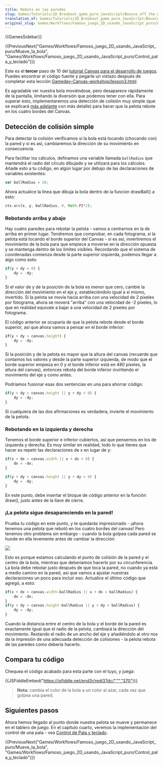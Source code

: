 ```yaml
---
title: Rebota en las paredes
slug: Games/Tutorials/2D_Breakout_game_pure_JavaScript/Bounce_off_the_walls
translation_of: Games/Tutorials/2D_Breakout_game_pure_JavaScript/Bounce_off_the_walls
original_slug: Games/Workflows/Famoso_juego_2D_usando_JavaScript_puro/Bounce_off_the_walls
---
```

{{GamesSidebar}}

{{PreviousNext("Games/Workflows/Famoso_juego_2D_usando_JavaScript_puro/Mueve_la_bola", "Games/Workflows/Famoso_juego_2D_usando_JavaScript_puro/Control_pala_y_teclado")}}

Este es el **tercer** paso de 10 del [tutorial Canvas para el desarrollo de juegos](/es/docs/Games/Workflows/Breakout_game_from_scratch). Puedes encontrar el código fuente y pegarle un vistazo después de completar esta lección [Gamedev-Canvas-workshop/lesson3.html](https://github.com/end3r/Gamedev-Canvas-workshop/blob/gh-pages/lesson03.html).

Es agradable ver nuestra bola moviéndose, pero desaparece rápidamente de la pantalla, limitando la diversión que podemos tener con ella. Para superar esto, implementaremos una detección de colisión muy simple (que se explicará [más adelante](/es/docs/Games/Workflows/Breakout_game_from_scratch/Collision_detection) con más detalle) para hacer que la pelota rebote en los cuatro bordes del Canvas.

## Detección de colisión simple

Para detectar la colisión verificamos si la bola está tocando (chocando con) la pared y si es así, cambiaremos la dirección de su movimiento en consecuencia.

Para facilitar los cálculos, definamos una variable llamada `ballRadius` que mantendrá el radio del círculo dibujado y se utilizará para los cálculos. Añade esto a tu código, en algún lugar por debajo de las declaraciones de variables existentes:

```js
var ballRadius = 10;
```

Ahora actualice la línea que dibuja la bola dentro de la funcion drawBall() a esto:

```js
ctx.arc(x, y, ballRadius, 0, Math.PI*2);
```

### Rebotando arriba y abajo

Hay cuatro paredes para rebotar la pelota - vamos a centrarnos en la de arriba en primer lugar. Tendremos que comprobar, en cada fotograma, si la pelota está tocando el borde superior del Canvas - si es así, invertiremos el movimiento de la bola para que empiece a moverse en la dirección opuesta y se mantenga dentro de los límites visibles. Recordando que el sistema de coordenadas comienza desde la parte superior izquierda, podemos llegar a algo como esto:

```js
if(y + dy < 0) {
    dy = -dy;
}
```

Si el valor de y de la posición de la bola es menor que cero, cambie la dirección del movimiento en el eje y, estableciéndolo igual a sí mismo, invertido. Si la pelota se movía hacia arriba con una velocidad de 2 píxeles por fotograma, ahora se moverá "arriba" con una velocidad de -2 píxeles, lo que en realidad equivale a bajar a una velocidad de 2 píxeles por fotograma.

El código anterior se ocuparía de que la pelota rebote desde el borde superior, así que ahora vamos a pensar en el borde inferior:

```js
if(y + dy > canvas.height) {
    dy = -dy;
}
```

Si la posición y de la pelota es mayor que la altura del canvas (recuerde que contamos los valores y desde la parte superior izquierda, de modo que el borde superior empieza en 0 y el borde inferior está en 480 píxeles, la altura del canvas), entonces rebota del borde inferior invirtiendo el movimiento del eje y como antes.

Podríamos fusionar esas dos sentencias en una para ahorrar código:

```js
if(y + dy > canvas.height || y + dy < 0) {
    dy = -dy;
}
```

Si cualquiera de las dos afirmaciones es verdadera, invierte el movimiento de la pelota.

### Rebotando en la izquierda y derecha

Tenemos el borde superior e inferior cubiertos, así que pensemos en los de izquierda y derecha. Es muy similar en realidad, todo lo que tienes que hacer es repetir las declaraciones de x en lugar de y:

```js
if(x + dx > canvas.width || x + dx < 0) {
    dx = -dx;
}

if(y + dy > canvas.height || y + dy < 0) {
    dy = -dy;
}
```

En este punto, debe insertar el bloque de código anterior en la función draw(), justo antes de la llave de cierre.

### ¡La pelota sigue desapareciendo en la pared!

Prueba tu código en este punto, y te quedarás impresionado - ¡ahora tenemos una pelota que rebotó en los cuatro bordes del canvas! Pero tenemos otro problema sin embargo - cuando la bola golpea cada pared se hunde en ella levemente antes de cambiar la dirección:

![](https://mdn.mozillademos.org/files/10432/ball-in-wall.png)

Esto es porque estamos calculando el punto de colisión de la pared y el centro de la bola, mientras que deberíamos hacerlo por su circunferencia. La bola debe rebotar justo después de que toca la pared, no cuando ya está a medio camino en la pared, así que vamos a ajustar nuestras declaraciones un poco para incluir eso. Actualice el último código que agregó, a esto:

```js
if(x + dx > canvas.width-ballRadius || x + dx < ballRadius) {
    dx = -dx;
}
if(y + dy > canvas.height-ballRadius || y + dy < ballRadius) {
    dy = -dy;
}
```

Cuando la distancia entre el centro de la bola y el borde de la pared es exactamente igual que el radio de la pelota, cambiará la dirección del movimiento. Restando el radio de un ancho del eje y añadiéndolo al otro nos da la impresión de una adecuada detección de colisiones - la pelota rebota de las paredes como debería hacerlo.

## Compara tu código

Chequea el código acabado para esta parte con el tuyo, y juega:

{{JSFiddleEmbed("https://jsfiddle.net/end3r/redj37dc/","","370")}}

> **Nota:** cambia el color de la bola a un color al azar, cada vez que golpea una pared.

## Siguientes pasos

Ahora hemos llegado al punto donde nuestra pelota se mueve y permanece en el tablero de juego. En el capítulo cuarto, veremos la implementación del control de una pala - vea [Control de Pala y teclado](/es/docs/Games/Workflows/Famoso_juego_2D_usando_JavaScript_puro/Control_pala_y_teclado).

{{PreviousNext("Games/Workflows/Famoso_juego_2D_usando_JavaScript_puro/Mueve_la_bola", "Games/Workflows/Famoso_juego_2D_usando_JavaScript_puro/Control_pala_y_teclado")}}
